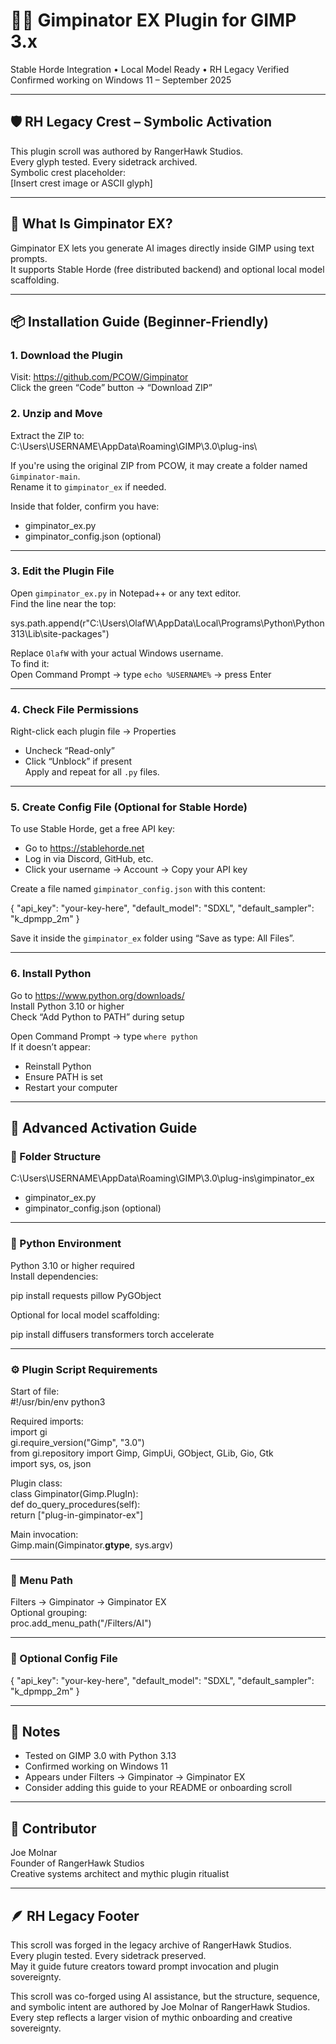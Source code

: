 # 🧙‍♂️ Gimpinator EX Plugin for GIMP 3.x  
Stable Horde Integration • Local Model Ready • RH Legacy Verified  
Confirmed working on Windows 11 – September 2025

---

## 🛡️ RH Legacy Crest – Symbolic Activation

This plugin scroll was authored by RangerHawk Studios.  
Every glyph tested. Every sidetrack archived.  
Symbolic crest placeholder:  
[Insert crest image or ASCII glyph]

---

## 🌱 What Is Gimpinator EX?

Gimpinator EX lets you generate AI images directly inside GIMP using text prompts.  
It supports Stable Horde (free distributed backend) and optional local model scaffolding.

---

## 📦 Installation Guide (Beginner-Friendly)

### 1. Download the Plugin  
Visit: https://github.com/PCOW/Gimpinator  
Click the green “Code” button → “Download ZIP”

### 2. Unzip and Move  
Extract the ZIP to:  
C:\Users\USERNAME\AppData\Roaming\GIMP\3.0\plug-ins\

If you're using the original ZIP from PCOW, it may create a folder named `Gimpinator-main`.  
Rename it to `gimpinator_ex` if needed.

Inside that folder, confirm you have:  
- gimpinator_ex.py  
- gimpinator_config.json (optional)

---

### 3. Edit the Plugin File  
Open `gimpinator_ex.py` in Notepad++ or any text editor.  
Find the line near the top:

sys.path.append(r"C:\Users\OlafW\AppData\Local\Programs\Python\Python313\Lib\site-packages")

Replace `OlafW` with your actual Windows username.  
To find it:  
Open Command Prompt → type `echo %USERNAME%` → press Enter

---

### 4. Check File Permissions  
Right-click each plugin file → Properties  
- Uncheck “Read-only”  
- Click “Unblock” if present  
Apply and repeat for all `.py` files.

---

### 5. Create Config File (Optional for Stable Horde)  
To use Stable Horde, get a free API key:

- Go to https://stablehorde.net  
- Log in via Discord, GitHub, etc.  
- Click your username → Account → Copy your API key

Create a file named `gimpinator_config.json` with this content:

{ "api_key": "your-key-here", "default_model": "SDXL", "default_sampler": "k_dpmpp_2m" }

Save it inside the `gimpinator_ex` folder using “Save as type: All Files”.

---

### 6. Install Python  
Go to https://www.python.org/downloads/  
Install Python 3.10 or higher  
Check “Add Python to PATH” during setup

Open Command Prompt → type `where python`  
If it doesn’t appear:  
- Reinstall Python  
- Ensure PATH is set  
- Restart your computer

---

## 🧠 Advanced Activation Guide

### 📁 Folder Structure  
C:\Users\USERNAME\AppData\Roaming\GIMP\3.0\plug-ins\gimpinator_ex  
- gimpinator_ex.py  
- gimpinator_config.json (optional)

---

### 🐍 Python Environment  
Python 3.10 or higher required  
Install dependencies:

pip install requests pillow PyGObject

Optional for local model scaffolding:

pip install diffusers transformers torch accelerate

---

### ⚙️ Plugin Script Requirements  
Start of file:  
#!/usr/bin/env python3

Required imports:  
import gi  
gi.require_version("Gimp", "3.0")  
from gi.repository import Gimp, GimpUi, GObject, GLib, Gio, Gtk  
import sys, os, json

Plugin class:  
class Gimpinator(Gimp.PlugIn):  
    def do_query_procedures(self):  
        return ["plug-in-gimpinator-ex"]

Main invocation:  
Gimp.main(Gimpinator.__gtype__, sys.argv)

---

### 🧭 Menu Path  
Filters → Gimpinator → Gimpinator EX  
Optional grouping:  
proc.add_menu_path("<Image>/Filters/AI")

---

### 🔐 Optional Config File  
{ "api_key": "your-key-here", "default_model": "SDXL", "default_sampler": "k_dpmpp_2m" }

---

## 🧾 Notes  
- Tested on GIMP 3.0 with Python 3.13  
- Confirmed working on Windows 11  
- Appears under Filters → Gimpinator → Gimpinator EX  
- Consider adding this guide to your README or onboarding scroll

---

## 🧙 Contributor  
Joe Molnar  
Founder of RangerHawk Studios  
Creative systems architect and mythic plugin ritualist

---

## 🪶 RH Legacy Footer  
This scroll was forged in the legacy archive of RangerHawk Studios.  
Every plugin tested. Every sidetrack preserved.  
May it guide future creators toward prompt invocation and plugin sovereignty.

This scroll was co-forged using AI assistance, but the structure, sequence, and symbolic intent are authored by Joe Molnar of RangerHawk Studios.  
Every step reflects a larger vision of mythic onboarding and creative sovereignty.
